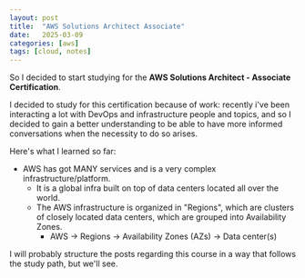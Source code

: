 ```yaml
---
layout: post
title:  "AWS Solutions Architect Associate"
date:   2025-03-09
categories: [aws]
tags: [cloud, notes]
---
```


So I decided to start studying for the **AWS Solutions Architect - Associate Certification**. 

I decided to study for this certification because of work: recently i've been interacting a lot with DevOps and infrastructure people and topics, and so I decided to gain a better understanding to be able to have more informed conversations when the necessity to do so arises. 

Here's what I learned so far:

- AWS has got MANY services and is a very complex infrastructure/platform.
    - It is a global infra built on top of data centers located all over the world. 
    - The AWS infrastructure is organized in "Regions", which are clusters of closely located data centers, which are grouped into Availability Zones.
        - AWS -> Regions -> Availability Zones (AZs) -> Data center(s)

I will probably structure the posts regarding this course in a way that follows the study path, but we'll see. 

